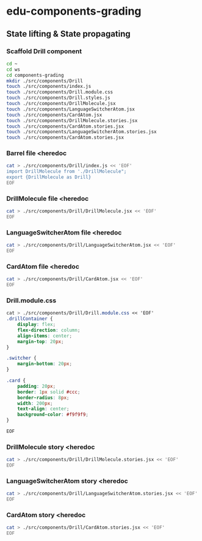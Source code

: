 # edu-components-grading

## State lifting & State propagating

### Scaffold Drill component

```bash
cd ~
cd ws
cd components-grading
mkdir ./src/components/Drill
touch ./src/components/index.js
touch ./src/components/Drill.module.css
touch ./src/components/Drill.styles.js
touch ./src/components/DrillMolecule.jsx
touch ./src/components/LanguageSwitcherAtom.jsx
touch ./src/components/CardAtom.jsx
touch ./src/components/DrillMolecule.stories.jsx
touch ./src/components/CardAtom.stories.jsx
touch ./src/components/LanguageSwitcherAtom.stories.jsx
touch ./src/components/CardAtom.stories.jsx
```

### Barrel file <heredoc

```bash
cat > ./src/components/Drill/index.js << 'EOF'
import DrillMolecule from './DrillMolecule";
export {DrillMolecule as Drill}
EOF
```

### DrillMolecule file <heredoc

```bash
cat > ./src/components/Drill/DrillMolecule.jsx << 'EOF'
EOF
```


### LanguageSwitcherAtom file <heredoc

```bash
cat > ./src/components/Drill/LanguageSwitcherAtom.jsx << 'EOF'
EOF
```


### CardAtom file <heredoc

```bash
cat > ./src/components/Drill/CardAtom.jsx << 'EOF'
EOF
```

### Drill.module.css

```css
cat > ./src/components/Drill/Drill.module.css << 'EOF'
.drillContainer {
    display: flex;
    flex-direction: column;
    align-items: center;
    margin-top: 20px;
}

.switcher {
    margin-bottom: 20px;
}

.card {
    padding: 20px;
    border: 1px solid #ccc;
    border-radius: 8px;
    width: 200px;
    text-align: center;
    background-color: #f9f9f9;
}

EOF
```

### DrillMolecule story <heredoc

```bash
cat > ./src/components/Drill/DrillMolecule.stories.jsx << 'EOF'
EOF
```

### LanguageSwitcherAtom story <heredoc

```bash
cat > ./src/components/Drill/LanguageSwitcherAtom.stories.jsx << 'EOF'
EOF
```

### CardAtom story <heredoc

```bash
cat > ./src/components/Drill/CardAtom.stories.jsx << 'EOF'
EOF
```
